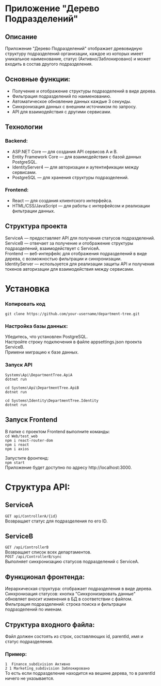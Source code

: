 # Приложение "Дерево Подразделений"

## Описание
Приложение "Дерево Подразделений" отображает древовидную структуру подразделений организации, каждое из которых имеет уникальное наименование, статус (Активно/Заблокировано) и может входить в состав другого подразделения.

## Основные функции:
* Получение и отображение структуры подразделений в виде дерева.
* Фильтрация подразделений по наименованию.
* Автоматическое обновление данных каждые 3 секунды.
* Синхронизация данных с внешним источником по запросу.
* API для взаимодействия с другими сервисами.
## Технологии

### Backend:
* ASP.NET Core — для создания API сервисов А и B.
* Entity Framework Core — для взаимодействия с базой данных PostgreSQL.
* IdentityServer4 — для авторизации и аутентификации между сервисами.
* PostgreSQL — для хранения структуры подразделений.
### Frontend:
* React — для создания клиентского интерфейса.
* HTML/CSS/JavaScript — для работы с интерфейсом и реализации фильтрации данных.
## Структура проекта
ServiceA — предоставляет API для получения статусов подразделений.<br/>
ServiceB — отвечает за получение и отображение структуры подразделений, взаимодействует с ServiceA.<br/>
Frontend — веб-интерфейс для отображения подразделений в виде дерева, с возможностью фильтрации и синхронизации.<br/>
IdentityServer — используется для реализации защиты API и получения токенов авторизации для взаимодействия между сервисами.

# Установка
### Копировать код
`git clone https://github.com/your-username/department-tree.git`

### Настройка базы данных:
Убедитесь, что установлен PostgreSQL.<br/>
Настройте строку подключения в файле appsettings.json проекта ServiceB.<br/>
Примени миграцию к базе данных.<br/>
### Запуск API 
`Systems\Api\DepartmentTree.ApiA`<br/>
`dotnet run`

`cd Systems\Api\DepartmentTree.ApiB`<br/>
`dotnet run`

`cd Systems\Identity\DepartmentTree.Identity` <br/>
`dotnet run`

## Запуск Frontend
В папке с проектом Frontend выполните команды:<br/>
`cd Web/test_web`<br/>
`npm i react-router-dom`<br/>
`npm i react`<br/>
`npm i axios`<br/>

Запустите фронтенд:<br/>
`npm start`<br/>
Приложение будет доступно по адресу http://localhost:3000.<br/>
# Структура API:
## ServiceA
`GET api/ControllerA/{id}`<br/>
Возвращает статус для подразделения по его ID.<br/>

## ServiceB
`GET /api/ControllerB`<br/>
Возвращает список всех департаментов.<br/>
`POST /api/ControllerB/sync`<br/>
Выполняет синхронизацию статусов подразделений с ServiceA.<br/>

## Функционал фронтенда:
Иерархическая структура: отображает подразделения в виде дерева.<br/>
Синхронизация статусов: кнопка "Синхронизировать данные" обновляет вносит изменения в БД в соответствии с файлом.<br/>
Фильтрация подразделений: строка поиска и фильтрации подразделений по именам.<br/>

## Структура входного файла:
Файл должен состоять из строк, составляющих id, parentId, имя и статус подразделения.<br/>
### Пример:
`1  Finance_subdivision Активно`<br/>
`2 1 Marketing_subdivision Заблокировано`<br/>
То есть если подразделение находится на вешине дерева, то в parentId ничего не указывается.

